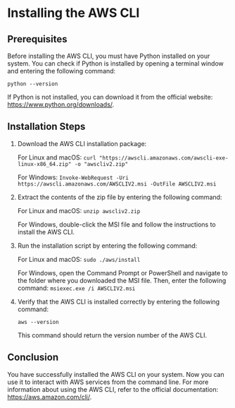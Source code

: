 # Installing the AWS CLI

## Prerequisites

Before installing the AWS CLI, you must have Python installed on your system. You can check if Python is installed by opening a terminal window and entering the following command:

```python --version```

If Python is not installed, you can download it from the official website: https://www.python.org/downloads/.

## Installation Steps

1. Download the AWS CLI installation package:

   For Linux and macOS:
   ```curl "https://awscli.amazonaws.com/awscli-exe-linux-x86_64.zip" -o "awscliv2.zip"```

   For Windows:
   ```Invoke-WebRequest -Uri https://awscli.amazonaws.com/AWSCLIV2.msi -OutFile AWSCLIV2.msi```

2. Extract the contents of the zip file by entering the following command:

   For Linux and macOS:
   ```unzip awscliv2.zip```

   For Windows, double-click the MSI file and follow the instructions to install the AWS CLI.

3. Run the installation script by entering the following command:

   For Linux and macOS:
   ```sudo ./aws/install```

   For Windows, open the Command Prompt or PowerShell and navigate to the folder where you downloaded the MSI file. Then, enter the following command:
   ```msiexec.exe /i AWSCLIV2.msi```

4. Verify that the AWS CLI is installed correctly by entering the following command:

   ```aws --version```

   This command should return the version number of the AWS CLI.

## Conclusion

You have successfully installed the AWS CLI on your system. Now you can use it to interact with AWS services from the command line. For more information about using the AWS CLI, refer to the official documentation: https://aws.amazon.com/cli/.
